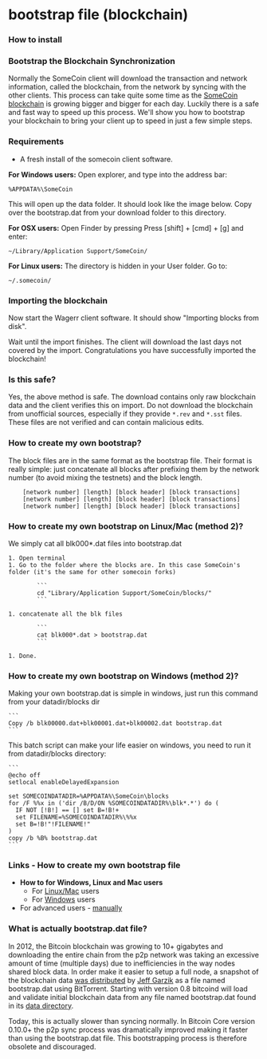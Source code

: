 # bootstrap file (blockchain)

### How to install

### Bootstrap the Blockchain Synchronization

Normally the SomeCoin client will download the transaction and network information, called the blockchain, from the network by syncing with the other clients. This process can take quite some time as the [SomeCoin blockchain](https://blockchain.info/charts/blocks-size) is growing bigger and bigger for each day. Luckily there is a safe and fast way to speed up this process. We'll show you how to bootstrap your blockchain to bring your client up to speed in just a few simple steps.

### Requirements

- A fresh install of the somecoin client software.

**For Windows users:**
Open explorer, and type into the address bar:

	%APPDATA%\SomeCoin
    
This will open up the data folder. It should look like the image below. Copy over the bootstrap.dat from your download folder to this directory.

**For OSX users:**
Open Finder by pressing Press [shift] + [cmd] + [g] and enter:

	~/Library/Application Support/SomeCoin/
    
**For Linux users:**
The directory is hidden in your User folder. Go to:

	~/.somecoin/
    
### Importing the blockchain
Now start the Wagerr client software. It should show "Importing blocks from disk".

Wait until the import finishes. The client will download the last days not covered by the import. Congratulations you have successfully imported the blockchain!

### Is this safe?

Yes, the above method is safe. The download contains only raw blockchain data and the client verifies this on import. Do not download the blockchain from unofficial sources, especially if they provide `*.rev` and `*.sst` files. These files are not verified and can contain malicious edits.

### How to create my own bootstrap?

The block files are in the same format as the bootstrap file. Their format is really simple: just concatenate all blocks after prefixing them by the network number (to avoid mixing the testnets) and the block length. 

        [network number] [length] [block header] [block transactions]
        [network number] [length] [block header] [block transactions]
        [network number] [length] [block header] [block transactions]

### How to create my own bootstrap on Linux/Mac (method 2)?

We simply cat all blk000*.dat files into bootstrap.dat

    1. Open terminal
    1. Go to the folder where the blocks are. In this case SomeCoin's folder (it's the same for other somecoin forks)

            ```            
            cd "Library/Application Support/SomeCoin/blocks/"
            ```

    1. concatenate all the blk files
            
            ```        
            cat blk000*.dat > bootstrap.dat
            ```

    1. Done.

### How to create my own bootstrap on Windows (method 2)?

Making your own bootstrap.dat is simple in windows, just run this command from your datadir/blocks dir

    ```
    Copy /b blk00000.dat+blk00001.dat+blk00002.dat bootstrap.dat
    ```

This batch script can make your life easier on windows, you need to run it from datadir/blocks directory:

    ```
    @echo off 
    setlocal enableDelayedExpansion 

    set SOMECOINDATADIR=%APPDATA%\SomeCoin\blocks
    for /F %%x in ('dir /B/D/ON %SOMECOINDATADIR%\blk*.*') do (
      IF NOT [!B!] == [] set B=!B!+
      set FILENAME=%SOMECOINDATADIR%\%%x
      set B=!B!"!FILENAME!"
    )
    copy /b %B% bootstrap.dat
    ```

### Links - How to create my own bootstrap file

  - **How to for Windows, Linux and Mac users**
    - For [Linux/Mac](./../../#how-to-create-my-own-bootstrap-on-linuxmac-method-2) users
    - For [Windows](./../../#how-to-create-my-own-bootstrap-on-windows-method-2) users
  - For advanced users - [manually](./../../#how-to-create-my-own-bootstrap)

### What is actually bootstrap.dat file?

In 2012, the Bitcoin blockchain was growing to 10+ gigabytes and downloading the entire chain from the p2p network was taking an excessive amount of time (multiple days) due to inefficiencies in the way nodes shared block data. In order make it easier to setup a full node, a snapshot of the blockchain data [was distributed](https://bitcointalk.org/index.php?topic=145386.0) by [Jeff Garzik](https://github.com/jgarzik) as a file named bootstrap.dat using BitTorrent. Starting with version 0.8 bitcoind will load and validate initial blockchain data from any file named bootstrap.dat found in its [data directory](https://en.bitcoin.it/wiki/Data_directory#Default_Location).

Today, this is actually slower than syncing normally. In Bitcoin Core version 0.10.0+ the p2p sync process was dramatically improved making it faster than using the bootstrap.dat file. This bootstrapping process is therefore obsolete and discouraged.
